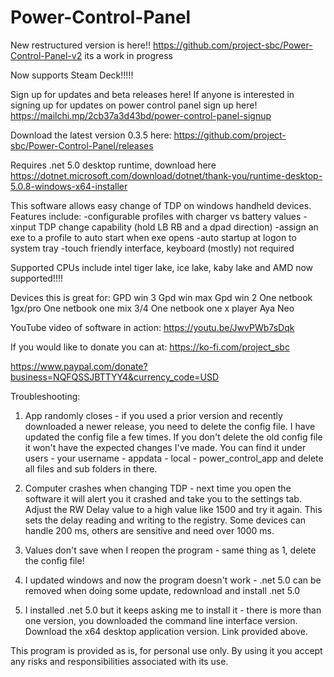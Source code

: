 # Power-Control-Panel

New restructured version is here!! https://github.com/project-sbc/Power-Control-Panel-v2
its a work in progress

Now supports Steam Deck!!!!!

Sign up for updates and beta releases here! If anyone is interested in signing up for updates on power control panel sign up here! https://mailchi.mp/2cb37a3d43bd/power-control-panel-signup

Download the latest version 0.3.5 here: https://github.com/project-sbc/Power-Control-Panel/releases

Requires .net 5.0 desktop runtime, download here
https://dotnet.microsoft.com/download/dotnet/thank-you/runtime-desktop-5.0.8-windows-x64-installer

This software allows easy change of TDP on windows handheld devices. 
Features include: 
-configurable profiles with charger vs battery values
-xinput TDP change capability (hold LB RB and a dpad direction)
-assign an exe to a profile to auto start when exe opens
-auto startup at logon to system tray 
-touch friendly interface, keyboard (mostly) not required

Supported CPUs include intel tiger lake, ice lake, kaby lake and 
AMD now supported!!!!

Devices this is great for:
GPD win 3
Gpd win max
Gpd win 2
One netbook 1gx/pro
One netbook one mix 3/4
One netbook one x player
Aya Neo


YouTube video of software in action: https://youtu.be/JwvPWb7sDqk


If you would like to donate you can at:
https://ko-fi.com/project_sbc

https://www.paypal.com/donate?business=NQFQSSJBTTYY4&currency_code=USD



Troubleshooting:
1. App randomly closes - if you used a prior version and recently downloaded a newer release, you need to delete the config file. I have updated the config file a few times. If you don't delete the old config file it won't have the expected changes I've made.
You can find it under users - your username - appdata - local - power_control_app and delete all files and sub folders in there.

2. Computer crashes when changing TDP - next time you open the software it will alert you it crashed and take you to the settings tab. Adjust the RW Delay value to a high value like 1500 and try it again. This sets the delay reading and writing to the registry. Some devices can handle 200 ms, others are sensitive and need over 1000 ms.

3. Values don't save when I reopen the program - same thing as 1, delete the config file!

4. I updated windows and now the program doesn't work - .net 5.0 can be removed when doing some update, redownload and install .net 5.0 

5. I installed .net 5.0 but it keeps asking me to install it - there is more than one version, you downloaded the command line interface version. Download the x64 desktop application version. Link provided above.

This program is provided as is, for personal use only. By using it you accept any risks and responsibilities associated with its use. 

